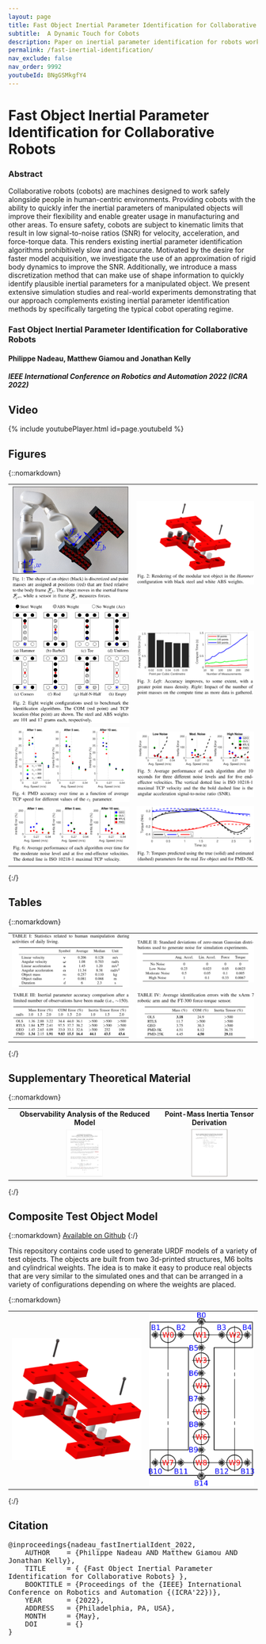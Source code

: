 ```yaml
---
layout: page
title: Fast Object Inertial Parameter Identification for Collaborative Robots (ICRA 2022)
subtitle:  A Dynamic Touch for Cobots
description: Paper on inertial parameter identification for robots working at the pace of human workers
permalink: /fast-inertial-identification/
nav_exclude: false
nav_order: 9992
youtubeId: BNgGSMkgfY4
---
```


# Fast Object Inertial Parameter Identification for Collaborative Robots

<!--
[<i class="fa fa-file-text-o" aria-hidden="true"></i> arXiv pre-print ](https://arxiv.org/abs/){: .btn .btn-blue }
-->

### Abstract
Collaborative robots (cobots) are machines designed to work safely alongside people in human-centric environments. Providing cobots with the ability to quickly infer the inertial parameters of manipulated objects will improve their flexibility and enable greater usage in manufacturing and other areas. To ensure safety, cobots are subject to kinematic limits that result in low signal-to-noise ratios (SNR) for velocity, acceleration, and force-torque data. This renders existing inertial parameter identification algorithms prohibitively slow and inaccurate. Motivated by the desire for faster model acquisition, we investigate the use of an approximation of rigid body dynamics to improve the SNR. Additionally, we introduce a mass discretization method that can make use of shape information to quickly identify plausible inertial parameters for a manipulated object. We present extensive simulation studies and real-world experiments demonstrating that our approach complements existing inertial parameter identification methods by specifically targeting the typical cobot operating regime.

### Fast Object Inertial Parameter Identification for Collaborative Robots
#### Philippe Nadeau, Matthew Giamou and Jonathan Kelly 
##### IEEE International Conference on Robotics and Automation 2022 (ICRA 2022)

## Video
{% include youtubePlayer.html id=page.youtubeId %}

## Figures
{::nomarkdown}
<table width="100%">
  <tr>
  <td><img src="/assets/fast-inertial-identification/Fig1.png" width="100%" /></td>
  <td><img src="/assets/fast-inertial-identification/Fig2.png" width="100%" /></td>
  </tr>
  <tr>
  <td><img src="/assets/fast-inertial-identification/Fig3.png" width="100%"/></td>
  <td><img src="/assets/fast-inertial-identification/Fig4.png" width="100%" /></td>
  </tr>
  <tr>
  <td><img src="/assets/fast-inertial-identification/Fig5.png" width="100%" /></td>
  <td><img src="/assets/fast-inertial-identification/Fig6.png" width="100%"/></td>
  </tr>
  <tr>
  <td><img src="/assets/fast-inertial-identification/Fig7.png" width="100%" /></td>
  <td><img src="/assets/fast-inertial-identification/Fig8.png" width="100%" /></td>
  </tr>
</table>
{:/}

## Tables
{::nomarkdown}
<table width="100%">
  <tr>
  <td><img src="/assets/fast-inertial-identification/Tab1.png" width="100%"/></td>
  <td><img src="/assets/fast-inertial-identification/Tab2.png" width="100%"/></td>
  </tr>
  <tr>
  <td><img src="/assets/fast-inertial-identification/Tab3.png" width="100%"/></td>
  <td><img src="/assets/fast-inertial-identification/Tab4.png" width="100%"/></td>
  </tr>
</table>
{:/}

## Supplementary Theoretical Material
{::nomarkdown}
<table width="100%" style="text-align: center;font-weight: bold;">
  <tr>
  <td>Observability Analysis of the Reduced Model</td>
  <td>Point-Mass Inertia Tensor Derivation</td>
  </tr>
  <tr>
  <td><a target="_blank" rel="external" href="https://drive.google.com/file/d/1yRuEx5dY5E3MjH0loM8iOX8XbOJNkQ1x/view?usp=sharing"><img src='/assets/fast-inertial-identification/ProofFirstPage.png' width='25%'></a></td>
  <td><a target="_blank" rel="external" href="https://drive.google.com/file/d/1m4KLf0IvOZMSWMnCa-RD-HpGZWu_tfTR/view?usp=sharing"><img src='/assets/fast-inertial-identification/DerivationFirstPage.png' width='40%'></a></td>
  </tr>
</table>
{:/}

## Composite Test Object Model
{::nomarkdown} 
<a target="_blank" rel="external" href="https://github.com/utiasSTARS/pyb-sim-models/tree/main/pbsm/models/CompositeTestObject"><i class="fa fa-github-square" aria-hidden="true"></i> Available on Github</a>
{:/}

This repository contains code used to generate URDF models of a variety of test objects. The objects are built from two 3d-printed structures, M6 bolts and cylindrical weights. The idea is to make it easy to produce real objects that are very similar to the simulated ones and that can be arranged in a variety of configurations depending on where the weights are placed.

{::nomarkdown} 
<table width="100%">
  <tr>
  <td><img src="/assets/fast-inertial-identification/CompositeTestObjectRenderingCropped.png" width="100%" /></td>
  <td><img src="/assets/fast-inertial-identification/CompositeTestObjectSchematic.png" width="100%" /></td>
  </tr>
</table>
{:/}

## Citation
<pre wrap='true'>
@inproceedings{nadeau_fastInertialIdent_2022, 
    AUTHOR    = {Philippe Nadeau AND Matthew Giamou AND Jonathan Kelly}, 
    TITLE     = { {Fast Object Inertial Parameter Identification for Collaborative Robots} }, 
    BOOKTITLE = {Proceedings of the {IEEE} International Conference on Robotics and Automation {(ICRA'22})}, 
    YEAR      = {2022}, 
    ADDRESS   = {Philadelphia, PA, USA}, 
    MONTH     = {May}, 
    DOI       = {}
}
</pre>



